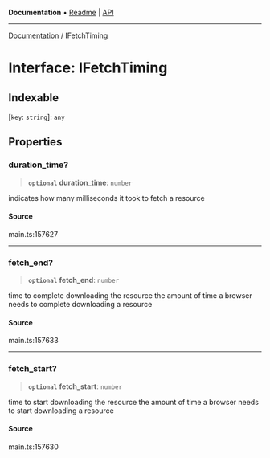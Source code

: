 **Documentation** • [Readme](../README.md) \| [API](../globals.md)

***

[Documentation](../README.md) / IFetchTiming

# Interface: IFetchTiming

## Indexable

 \[`key`: `string`\]: `any`

## Properties

### duration\_time?

> **`optional`** **duration\_time**: `number`

indicates how many milliseconds it took to fetch a resource

#### Source

main.ts:157627

***

### fetch\_end?

> **`optional`** **fetch\_end**: `number`

time to complete downloading the resource
the amount of time a browser needs to complete downloading a resource

#### Source

main.ts:157633

***

### fetch\_start?

> **`optional`** **fetch\_start**: `number`

time to start downloading the resource
the amount of time a browser needs to start downloading a resource

#### Source

main.ts:157630

